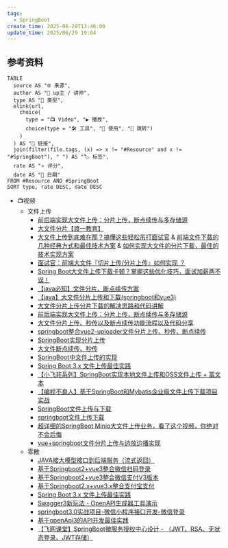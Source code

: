 ```yaml
---
tags:
  - SpringBoot
create_time: 2025-06-29T13:46:00
update_time: 2025/06/29 19:04
---
```


## 参考资料

```dataview
TABLE 
  source AS "🌐 来源", 
  author AS "👤 up主 / 讲师", 
  type AS "📁 类型", 
  elink(url, 
    choice(
      type = "📺 Video", "▶ 播放", 
      choice(type = "🛠️ 工具", "🧰 使用", "📖 跳转") 
    )
  ) AS "🔗 链接", 
  join(filter(file.tags, (x) => x != "#Resource" and x != "#SpringBoot"), " ") AS "🏷️ 标签", 
  rate AS "⭐ 评分", 
  date AS "📅 日期"
FROM #Resource AND #SpringBoot 
SORT type, rate DESC, date DESC
```

- 📺视频
	- 文件上传
		- [前后端实现大文件上传：分片上传，断点续传与多存储源](https://www.bilibili.com/video/BV1p9RhYzEgf?vd_source=84272a2d7f72158b38778819be5bc6ad)
		- [大文件分片【渡一教育】](https://www.bilibili.com/video/BV1saPyeeEN9?vd_source=84272a2d7f72158b38778819be5bc6ad)
		- [大文件上传到底难在那？搞懂这些轻松吊打面试官](https://www.bilibili.com/video/BV1gJwneBEH4?vd_source=84272a2d7f72158b38778819be5bc6ad) & [前端文件下载的几种经典方式和最佳技术方案](https://www.bilibili.com/video/BV1uu4y1b7Ci?vd_source=84272a2d7f72158b38778819be5bc6ad) & [如何实现大文件的分片下载，最佳的技术实现方案](https://www.bilibili.com/video/BV1BN41177b1?vd_source=84272a2d7f72158b38778819be5bc6ad)
		- [面试官：前端大文件『切片上传/分片上传』如何实现 ？](https://www.bilibili.com/video/BV1Bu411t7ju?vd_source=84272a2d7f72158b38778819be5bc6ad)
		- [Spring Boot大文件上传下载卡顿？掌握这些优化技巧，面试加薪两不误！](https://www.bilibili.com/video/BV1TGQ5YXEb4?vd_source=84272a2d7f72158b38778819be5bc6ad)
		- [【java必知】文件分片、断点续传方案](https://www.bilibili.com/video/BV1tV411V7nn?vd_source=84272a2d7f72158b38778819be5bc6ad)
		- [【java】大文件分片上传和下载(springboot和vue3)](https://www.bilibili.com/video/BV1CA411f7np?vd_source=84272a2d7f72158b38778819be5bc6ad)
		- [大文件分片上传分片下载的解决思路和代码讲解](https://www.bilibili.com/video/BV1GEvQeLEnK?vd_source=84272a2d7f72158b38778819be5bc6ad)
		- [前后端实现大文件上传：分片上传，断点续传与多存储源](https://www.bilibili.com/video/BV1p9RhYzEgf?vd_source=84272a2d7f72158b38778819be5bc6ad)
		- [大文件分片上传、秒传以及断点续传功能流程以及代码分享](https://www.bilibili.com/video/BV1aD4y1Y7Co?vd_source=84272a2d7f72158b38778819be5bc6ad)
		- [springboot整合vue2-uploader文件分片上传、秒传、断点续传](https://www.bilibili.com/video/BV15F411g7cf?vd_source=84272a2d7f72158b38778819be5bc6ad)
		- [SpringBoot实现分片上传](https://www.bilibili.com/video/BV1C84y197H7?vd_source=84272a2d7f72158b38778819be5bc6ad)
		- [大文件断点续传、秒传](https://www.bilibili.com/video/BV1bcsEepEEn?vd_source=84272a2d7f72158b38778819be5bc6ad)
		- [SpringBoot中文件上传的实现](https://www.bilibili.com/video/BV1TH4y1z7XN?vd_source=84272a2d7f72158b38778819be5bc6ad)
		- [Spring Boot 3.x 文件上传最佳实践](https://www.bilibili.com/video/BV1eoWPe9EBR?vd_source=84272a2d7f72158b38778819be5bc6ad)
		- [【小飞非系列】SpringBoot实现本地文件上传和OSS文件上传 + 富文本](https://www.bilibili.com/video/BV1C3411b7wt?vd_source=84272a2d7f72158b38778819be5bc6ad)
		- [【编程不良人】基于SpringBoot和Mybatis企业级文件上传下载项目实战](https://www.bilibili.com/video/BV1764y1u7gn?vd_source=84272a2d7f72158b38778819be5bc6ad)
		- [SpringBoot文件上传与下载](https://www.bilibili.com/video/BV1PQ4y167NZ?vd_source=84272a2d7f72158b38778819be5bc6ad)
		- [springboot文件上传下载](https://www.bilibili.com/video/BV1m1421B7Ja?vd_source=84272a2d7f72158b38778819be5bc6ad)
		- [超详细的SpringBoot Minio大文件上传业务，看了这个视频，你绝对不会后悔](https://www.bilibili.com/video/BV1vC4y1X7UR?vd_source=84272a2d7f72158b38778819be5bc6ad)
		- [vue+springboot文件分片上传与边放边播实现](https://www.bilibili.com/video/BV1Sh4y1k7Xi?vd_source=84272a2d7f72158b38778819be5bc6ad)
	- 零散
		- [JAVA接大模型接口到后端服务（流式返回）](https://www.bilibili.com/video/BV1n9AGeKEPL?vd_source=84272a2d7f72158b38778819be5bc6ad)
		- [基于Springboot2+vue3整合微信扫码登录](https://www.bilibili.com/video/BV1K34y1R79Q?vd_source=84272a2d7f72158b38778819be5bc6ad)
		- [基于Springboot2+vue3整合微信支付V3版本](https://www.bilibili.com/video/BV1eb4y187Qy?vd_source=84272a2d7f72158b38778819be5bc6ad)
		- [基于Springboot2.x+vue3.x整合支付宝支付](https://www.bilibili.com/video/BV1N44y1k7aE?vd_source=84272a2d7f72158b38778819be5bc6ad)
		- [Spring Boot 3.x 文件上传最佳实践](https://www.bilibili.com/video/BV1eoWPe9EBR?vd_source=84272a2d7f72158b38778819be5bc6ad)
		- [Swagger3新玩法 - OpenAPI生成器工具演示](https://www.bilibili.com/video/BV1KZ4UekENx?vd_source=84272a2d7f72158b38778819be5bc6ad)
		- [springboot3.0实战项目-微信小程序接口开发-微信登录](https://www.bilibili.com/video/BV1UD4y1a7dU?vd_source=84272a2d7f72158b38778819be5bc6ad)
		- [基于openApi3的API开发最佳实践](https://www.bilibili.com/video/BV18N4y1e74U?vd_source=84272a2d7f72158b38778819be5bc6ad)
		- [【飞网课堂】SpringBoot微服务授权中心设计 - （JWT、RSA、无状态登录、JWT存储）](https://www.bilibili.com/video/BV1APRsYSEcc?vd_source=84272a2d7f72158b38778819be5bc6ad)
